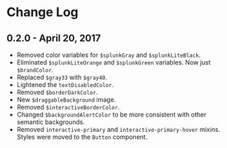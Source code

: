 Change Log
============

0.2.0 - April 20, 2017
----------

* Removed color variables for `$splunkGray` and `$splunkLiteBlack`.
* Eliminated `$splunkLiteOrange` and `$splunkGreen` variables. Now just `$brandColor`.
* Replaced `$gray33` with `$gray40`.
* Lightened the `textDisabledColor`.
* Removed `$borderDarkColor`.
* New `$draggableBackground` image.
* Removed `$interactiveBorderColor`.
* Changed `$backgroundAlertColor` to be more consistent with other semantic backgrounds.
* Removed `interactive-primary` and `interactive-primary-hover` mixins. Styles were moved to the `Button` component.
